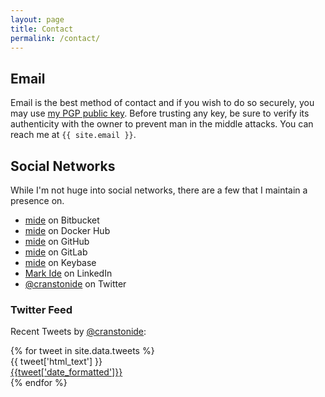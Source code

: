 ```yaml
---
layout: page
title: Contact
permalink: /contact/
---
```


## Email

Email is the best method of contact and if you wish to do so securely, you may use [my PGP public key](https://keybase.io/mide). Before trusting any key, be sure to verify its authenticity with the owner to prevent man in the middle attacks. You can reach me at `{{ site.email }}`.

## Social Networks

While I'm not huge into social networks, there are a few that I maintain a presence on.

- [mide](https://bitbucket.org/mide/) on Bitbucket
- [mide](https://hub.docker.com/u/mide/) on Docker Hub
- [mide](https://github.com/mide) on GitHub
- [mide](https://gitlab.com/u/mide) on GitLab
- [mide](https://keybase.io/mide) on Keybase
- [Mark Ide](https://linkedin.com/in/markide) on LinkedIn
- [@cranstonide](https://twitter.com/cranstonide) on Twitter

### Twitter Feed

Recent Tweets by [@cranstonide](https://twitter.com/cranstonide):

<div class="tweets">
{% for tweet in site.data.tweets %}
  <div class="tweet">
    <div class="text" data-proofer-ignore>{{ tweet['html_text'] }}</div>
    <div class="date"><a href="{{tweet['url']}}">{{tweet['date_formatted']}}</a></div>
  </div>
{% endfor %}
</div>
